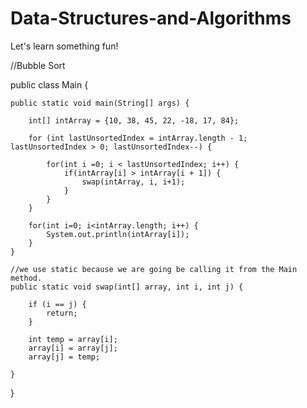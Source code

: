 # Data-Structures-and-Algorithms
Let's learn something fun!

//Bubble Sort

public class Main {

    public static void main(String[] args) {

        int[] intArray = {10, 38, 45, 22, -18, 17, 84};

        for (int lastUnsortedIndex = intArray.length - 1; lastUnsortedIndex > 0; lastUnsortedIndex--) {

            for(int i =0; i < lastUnsortedIndex; i++) {
                if(intArray[i] > intArray[i + 1]) {
                    swap(intArray, i, i+1);
                }
            }
        }

        for(int i=0; i<intArray.length; i++) {
            System.out.println(intArray[i]);
        }
    }

    //we use static because we are going be calling it from the Main method.
    public static void swap(int[] array, int i, int j) {

        if (i == j) {
            return;
        }

        int temp = array[i];
        array[i] = array[j];
        array[j] = temp;

    }
}
